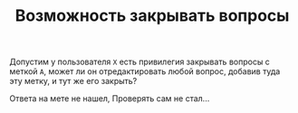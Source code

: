 ﻿---
title: "Возможность закрывать вопросы"
se.owner.user_id: 188366
se.owner.display_name: "Stranger in the Q"
se.owner.link: "https://ru.meta.stackoverflow.com/users/188366/stranger-in-the-q"
se.link: "https://ru.meta.stackoverflow.com/questions/10063/%d0%92%d0%be%d0%b7%d0%bc%d0%be%d0%b6%d0%bd%d0%be%d1%81%d1%82%d1%8c-%d0%b7%d0%b0%d0%ba%d1%80%d1%8b%d0%b2%d0%b0%d1%82%d1%8c-%d0%b2%d0%be%d0%bf%d1%80%d0%be%d1%81%d1%8b"
se.question_id: 10063
se.post_type: question
---
<p>Допустим у пользователя <code>X</code> есть привилегия закрывать вопросы с меткой <code>A</code>, может ли он  отредактировать любой вопрос, добавив туда эту метку, и тут же его закрыть?</p>

<p>Ответа на мете не нашел, Проверять сам не стал...  </p>
